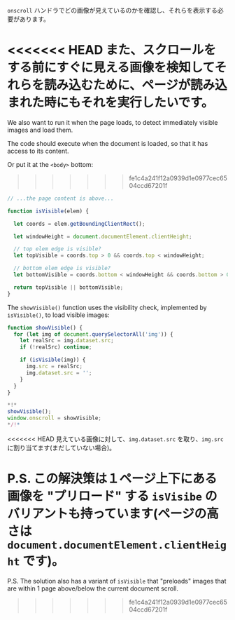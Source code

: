 `onscroll` ハンドラでどの画像が見えているのかを確認し、それらを表示する必要があります。

<<<<<<< HEAD
また、スクロールをする前にすぐに見える画像を検知してそれらを読み込むために、ページが読み込まれた時にもそれを実行したいです。
=======
We also want to run it when the page loads, to detect immediately visible images and load them.

The code should execute when the document is loaded, so that it has access to its content.

Or put it at the `<body>` bottom:
>>>>>>> fe1c4a241f12a0939d1e0977cec6504ccd67201f

```js
// ...the page content is above...

function isVisible(elem) {

  let coords = elem.getBoundingClientRect();

  let windowHeight = document.documentElement.clientHeight;

  // top elem edge is visible?
  let topVisible = coords.top > 0 && coords.top < windowHeight;

  // bottom elem edge is visible?
  let bottomVisible = coords.bottom < windowHeight && coords.bottom > 0;

  return topVisible || bottomVisible;
}
```

The `showVisible()` function uses the visibility check, implemented by `isVisible()`, to load visible images:

```js
function showVisible() {
  for (let img of document.querySelectorAll('img')) {
    let realSrc = img.dataset.src;
    if (!realSrc) continue;

    if (isVisible(img)) {
      img.src = realSrc;
      img.dataset.src = '';
    }
  }
}

*!*
showVisible();
window.onscroll = showVisible;
*/!*
```

<<<<<<< HEAD
見えている画像に対して、`img.dataset.src` を取り、`img.src` に割り当てます(まだしていない場合)。

P.S. この解決策は１ページ上下にある画像を "プリロード" する `isVisibe` のバリアントも持っています(ページの高さは `document.documentElement.clientHeight` です)。
=======
P.S. The solution also has a variant of `isVisible` that "preloads" images that are within 1 page above/below the current document scroll.
>>>>>>> fe1c4a241f12a0939d1e0977cec6504ccd67201f
